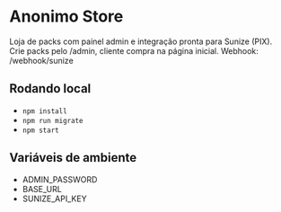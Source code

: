 # Anonimo Store

Loja de packs com painel admin e integração pronta para Sunize (PIX).  
Crie packs pelo /admin, cliente compra na página inicial. Webhook: /webhook/sunize

## Rodando local
- `npm install`
- `npm run migrate`
- `npm start`

## Variáveis de ambiente
- ADMIN_PASSWORD
- BASE_URL
- SUNIZE_API_KEY
